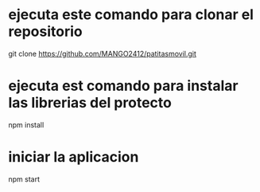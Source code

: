 
# ejecuta este comando  para clonar el repositorio

 git clone https://github.com/MANGO2412/patitasmovil.git

# ejecuta est comando para instalar las librerias del protecto
 npm install


# iniciar la aplicacion
 npm start
